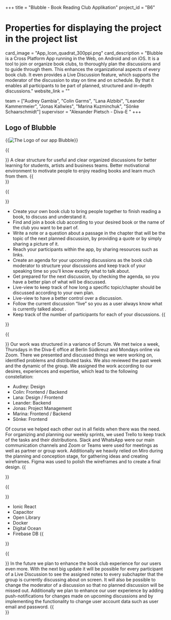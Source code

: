 +++
title = "Blubble - Book Reading Club Applikation"
project_id = "B6"

# Properties for displaying the project in the project list
card_image = "App_Icon_quadrat_300ppi.png"
card_description = "Blubble is a Cross Platform App running in the Web, on Android and on iOS. It is a tool to join or organize book clubs, to thoroughly plan the discussions and to guide through them. This enhances the organizational aspects of every book club. It even provides a Live Discussion feature, which supports the moderator of the discussion to stay on time and on schedule. By that it enables all participants to be part of planned, structured and in-depth discussions." 
website_link = ""


team = ["Audrey Gambia", "Colin Garms", "Lana Alzbibi", "Leander Kammermeier", "Jonas Kallwies", "Marina Kuzminchuk", "Sönke Schaarschmidt"]
supervisor = "Alexander Pietsch - Diva-E "
+++

## Logo of Blubble
{{<image src="BookClub_Logo_300ppi.png" alt="The Logo of our app Blubble" >}}

{{<section title="Our Goal">}}
A clear structure for useful and clear organized discussions for better learning for students, artists and business teams. Better motivational environment to motivate people to enjoy reading books and learn much from them.
{{</section>}}


{{<section title="Features">}}
- Create your own book club to bring people together to finish reading a book, to discuss and understand it.
- Find and join a book club according to your desired book or the name of the club you want to be part of.
- Write a note or a question about a passage in the chapter that will be the topic of the next planned discussion, by providing a quote or by simply sharing a picture of it.
- Reach your participants within the app, by sharing resources such as links.
- Create an agenda for your upcoming discussions as the book club moderator to structure your discussions and keep track of your speaking time so you’ll know exactly what to talk about.
- Get prepared for the next discussion, by checking the agenda, so you have a better plan of what will be discussed.
- Live-view to keep track of how long a specific topic/chapter should be discussed according to your own plan.
- Live-view to have a better control over a discussion.                                             
- Follow the current discussion “live” so you as a user always know what is currently talked about .
- Keep track of the number of participants for each of your discussions.
{{</section>}}

{{<section title="Process">}}
Our work was structured in a variance of Scrum. We met twice a week, Thursdays in the Diva-E office at Berlin Südkreuz and Mondays online via Zoom. There we presented and discussed things we were working on, identified problems and distributed tasks. We also reviewed the past week and the dynamic of the group.
We assigned the work according to our desires, experiences and expertise, which lead to the following constellation:

- Audrey: Design
- Colin: Frontend / Backend
- Lana: Design / Frontend
- Leander: Backend
- Jonas: Project Management
- Marina: Frontend / Backend
- Sönke: Frontend

Of course we helped each other out in all fields when there was the need. For organizing and planning our weekly sprints, we used Trello to keep track of the tasks and their distributions. Slack and WhatsApp were our main communication channels and Zoom or Teams were used for meetings as well as partner or group work.
Additionally we heavily relied on Miro during the planning and conception stage, for gathering ideas and creating wireframes. Figma was used to polish the wireframes and to create a final design.
{{</section>}}

{{<section title="Tech Stack">}} 
- Ionic React
- Capacitor
- Open Library
- Docker
- Digital Ocean
- Firebase DB
{{</section>}}

{{<section title="Future">}}
In the future we plan to enhance the book club experience for our users even more. With the next big update it will be possible for every participant of a Live Discussion to see the assigned notes to every subchapter that the group is currently discussing about on screen. It will also be possible to change the moderator of a discussion so that no planned discussion will be missed out. Additionally we plan to enhance our user experience by adding push-notifications for changes made on upcoming discussions and by implementing the functionality to change user account data such as user email and password.
{{</section>}}
